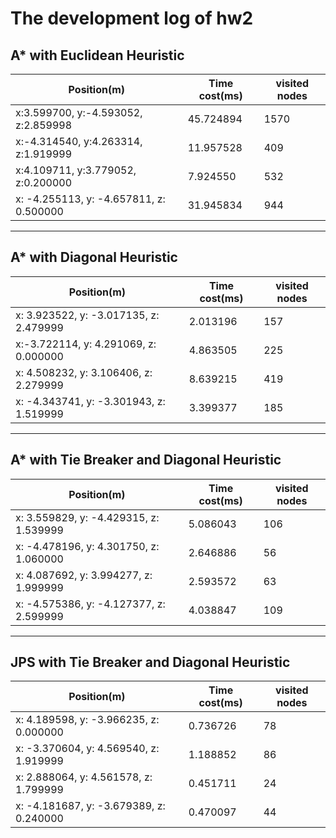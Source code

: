 # The development log of hw2

## A* with Euclidean Heuristic



Position(m) | Time cost(ms) |  visited nodes
-|-|-
x:3.599700, y:-4.593052, z:2.859998 | 45.724894| 1570 |
x:-4.314540, y:4.263314, z:1.919999 | 11.957528 | 409 |
x:4.109711, y:3.779052, z:0.200000 | 7.924550 | 532 |
x: -4.255113, y: -4.657811, z: 0.500000 | 31.945834 | 944 |

---

## A* with Diagonal Heuristic

Position(m) | Time cost(ms) |  visited nodes
-|-|-
x: 3.923522, y: -3.017135, z: 2.479999 | 2.013196 | 157 |
x:-3.722114, y: 4.291069, z: 0.000000 | 4.863505 | 225 |
x: 4.508232, y: 3.106406, z: 2.279999 | 8.639215 | 419 |
x: -4.343741, y: -3.301943, z: 1.519999 | 3.399377 | 185 |

---

## A* with Tie Breaker and Diagonal Heuristic

Position(m) | Time cost(ms) |  visited nodes
-|-|-
x: 3.559829, y: -4.429315, z: 1.539999 | 5.086043 | 106 |
x: -4.478196, y: 4.301750, z: 1.060000 | 2.646886 | 56 |
x: 4.087692, y: 3.994277, z: 1.999999 | 2.593572 | 63 |
x: -4.575386, y: -4.127377, z: 2.599999 | 4.038847 | 109 |

---

## JPS with Tie Breaker and Diagonal Heuristic

Position(m) | Time cost(ms) |  visited nodes
-|-|-
x: 4.189598, y: -3.966235, z: 0.000000 | 0.736726 | 78 |
x: -3.370604, y: 4.569540, z: 1.919999 | 1.188852 | 86 |
x: 2.888064, y: 4.561578, z: 1.799999 | 0.451711 | 24 |
x: -4.181687, y: -3.679389, z: 0.240000 | 0.470097 | 44 |

